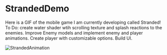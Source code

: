 # StrandedDemo
Here is a GIF of the mobile game I am currently developing called Stranded! To Do: create water shader wtih scrolling texture and splash reactions to the enemies. Improve Enemy models and implement enemy and player animations. Create player with customizable options. Build UI.

![StrandedAnimation](https://user-images.githubusercontent.com/81535423/207381270-8d10f8c0-ad54-47ae-a47d-3edd678bc5fd.gif)
